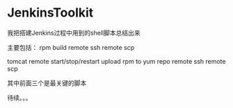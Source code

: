 JenkinsToolkit
==============
我把搭建Jenkins过程中用到的shell脚本总结出来

主要包括：
rpm build
remote ssh
remote scp

tomcat remote start/stop/restart
upload rpm to yum repo
remote ssh
remote scp

其中前面三个是最关键的脚本

待续。。。
